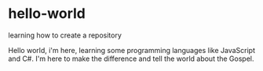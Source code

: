 # hello-world
learning how to create a repository

Hello world, i'm here, learning some programming languages like JavaScript and C#.
I'm here to make the difference and tell the world about the Gospel.
